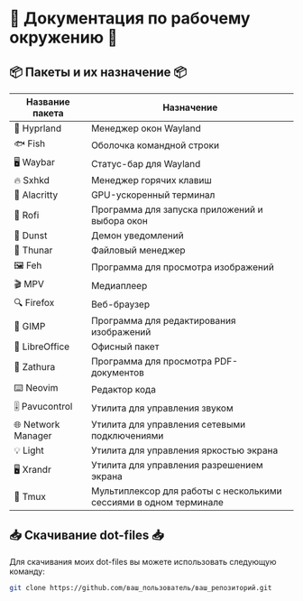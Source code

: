# 🌟 Документация по рабочему окружению 🌟

## 📦 Пакеты и их назначение 📦

| Название пакета | Назначение |
|-----------------|-------------|
| 🌊 Hyprland        | Менеджер окон Wayland |
| 🐟 Fish            | Оболочка командной строки |
| 🖥️ Waybar          | Статус-бар для Wayland |
| 🔥 Sxhkd           | Менеджер горячих клавиш |
| 🚀 Alacritty       | GPU-ускоренный терминал |
| 📂 Rofi            | Программа для запуска приложений и выбора окон |
| 🔔 Dunst           | Демон уведомлений |
| 📁 Thunar          | Файловый менеджер |
| 🖼️ Feh             | Программа для просмотра изображений |
| 🎬 MPV             | Медиаплеер |
| 🔍 Firefox         | Веб-браузер |
| 🎨 GIMP            | Программа для редактирования изображений |
| 📝 LibreOffice     | Офисный пакет |
| 📖 Zathura         | Программа для просмотра PDF-документов |
| ⌨️ Neovim          | Редактор кода |
| 🎚️ Pavucontrol     | Утилита для управления звуком |
| 🌐 Network Manager | Утилита для управления сетевыми подключениями |
| 💡 Light           | Утилита для управления яркостью экрана |
| 🖥️ Xrandr          | Утилита для управления разрешением экрана |
| 🧶 Tmux            | Мультиплексор для работы с несколькими сессиями в одном терминале |

## 📥 Скачивание dot-files 📥

Для скачивания моих dot-files вы можете использовать следующую команду:

```bash
git clone https://github.com/ваш_пользователь/ваш_репозиторий.git
